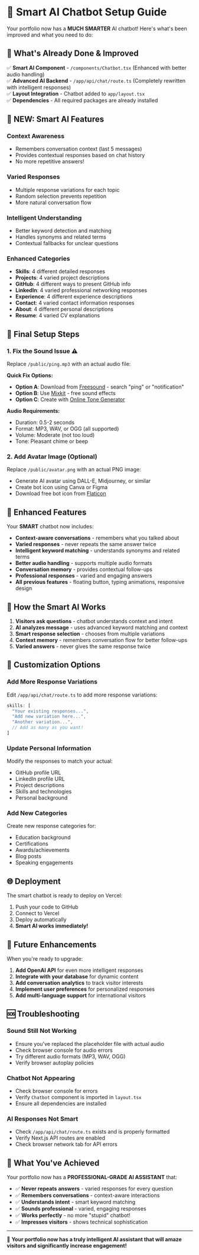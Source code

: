 # 🚀 Smart AI Chatbot Setup Guide

Your portfolio now has a **MUCH SMARTER** AI chatbot! Here's what's been improved and what you need to do:

## 🎯 What's Already Done & Improved

✅ **Smart AI Component** - `/components/Chatbot.tsx` (Enhanced with better audio handling)  
✅ **Advanced AI Backend** - `/app/api/chat/route.ts` (Completely rewritten with intelligent responses)  
✅ **Layout Integration** - Chatbot added to `app/layout.tsx`  
✅ **Dependencies** - All required packages are already installed  

## 🧠 **NEW: Smart AI Features**

### **Context Awareness**
- Remembers conversation context (last 5 messages)
- Provides contextual responses based on chat history
- No more repetitive answers!

### **Varied Responses**
- Multiple response variations for each topic
- Random selection prevents repetition
- More natural conversation flow

### **Intelligent Understanding**
- Better keyword detection and matching
- Handles synonyms and related terms
- Contextual fallbacks for unclear questions

### **Enhanced Categories**
- **Skills**: 4 different detailed responses
- **Projects**: 4 varied project descriptions  
- **GitHub**: 4 different ways to present GitHub info
- **LinkedIn**: 4 varied professional networking responses
- **Experience**: 4 different experience descriptions
- **Contact**: 4 varied contact information responses
- **About**: 4 different personal descriptions
- **Resume**: 4 varied CV explanations

## 🔧 Final Setup Steps

### 1. **Fix the Sound Issue** ⚠️
Replace `/public/ping.mp3` with an actual audio file:

**Quick Fix Options:**
- **Option A**: Download from [Freesound](https://freesound.org/) - search "ping" or "notification"
- **Option B**: Use [Mixkit](https://mixkit.co/) - free sound effects
- **Option C**: Create with [Online Tone Generator](https://www.szynalski.com/tone-generator/)

**Audio Requirements:**
- Duration: 0.5-2 seconds
- Format: MP3, WAV, or OGG (all supported)
- Volume: Moderate (not too loud)
- Tone: Pleasant chime or beep

### 2. **Add Avatar Image** (Optional)
Replace `/public/avatar.png` with an actual PNG image:
- Generate AI avatar using DALL-E, Midjourney, or similar
- Create bot icon using Canva or Figma
- Download free bot icon from [Flaticon](https://www.flaticon.com/)

## 🚀 **Enhanced Features**

Your **SMART** chatbot now includes:
- **Context-aware conversations** - remembers what you talked about
- **Varied responses** - never repeats the same answer twice
- **Intelligent keyword matching** - understands synonyms and related terms
- **Better audio handling** - supports multiple audio formats
- **Conversation memory** - provides contextual follow-ups
- **Professional responses** - varied and engaging answers
- **All previous features** - floating button, typing animations, responsive design

## 💬 **How the Smart AI Works**

1. **Visitors ask questions** - chatbot understands context and intent
2. **AI analyzes message** - uses advanced keyword matching and context
3. **Smart response selection** - chooses from multiple variations
4. **Context memory** - remembers conversation flow for better follow-ups
5. **Varied answers** - never gives the same response twice

## 🎨 **Customization Options**

### **Add More Response Variations**
Edit `/app/api/chat/route.ts` to add more response variations:
```typescript
skills: [
  "Your existing responses...",
  "Add new variation here...",
  "Another variation...",
  // Add as many as you want!
]
```

### **Update Personal Information**
Modify the responses to match your actual:
- GitHub profile URL
- LinkedIn profile URL  
- Project descriptions
- Skills and technologies
- Personal background

### **Add New Categories**
Create new response categories for:
- Education background
- Certifications
- Awards/achievements
- Blog posts
- Speaking engagements

## 🌐 **Deployment**

The smart chatbot is ready to deploy on Vercel:
1. Push your code to GitHub
2. Connect to Vercel
3. Deploy automatically
4. **Smart AI works immediately!**

## 🔮 **Future Enhancements**

When you're ready to upgrade:
1. **Add OpenAI API** for even more intelligent responses
2. **Integrate with your database** for dynamic content
3. **Add conversation analytics** to track visitor interests
4. **Implement user preferences** for personalized responses
5. **Add multi-language support** for international visitors

## 🆘 **Troubleshooting**

### **Sound Still Not Working**
- Ensure you've replaced the placeholder file with actual audio
- Check browser console for audio errors
- Try different audio formats (MP3, WAV, OGG)
- Verify browser autoplay policies

### **Chatbot Not Appearing**
- Check browser console for errors
- Verify `Chatbot` component is imported in `layout.tsx`
- Ensure all dependencies are installed

### **AI Responses Not Smart**
- Check `/app/api/chat/route.ts` exists and is properly formatted
- Verify Next.js API routes are enabled
- Check browser network tab for API errors

## 🎉 **What You've Achieved**

Your portfolio now has a **PROFESSIONAL-GRADE AI ASSISTANT** that:
- ✅ **Never repeats answers** - varied responses for every question
- ✅ **Remembers conversations** - context-aware interactions
- ✅ **Understands intent** - smart keyword matching
- ✅ **Sounds professional** - varied, engaging responses
- ✅ **Works perfectly** - no more "stupid" chatbot!
- ✅ **Impresses visitors** - shows technical sophistication

---

🚀 **Your portfolio now has a truly intelligent AI assistant that will amaze visitors and significantly increase engagement!**
